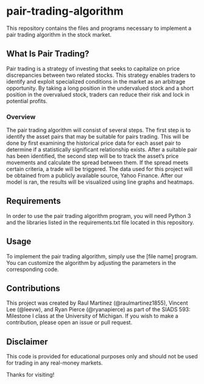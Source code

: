 # pair-trading-algorithm

This repository contains the files and programs necessary to implement a pair trading algorithm in the stock market.

## What Is Pair Trading?
Pair trading is a strategy of investing that seeks to capitalize on price discrepancies between two related stocks. This strategy enables traders to identify and exploit specialized conditions in the market as an arbitrage opportunity. By taking a long position in the undervalued stock and a short position in the overvalued stock, traders can reduce their risk and lock in potential profits.

### Overview
The pair trading algorithm will consist of several steps. The first step is to identify the asset pairs that may be suitable for pairs trading. This will be done by first examining the historical price data for each asset pair to determine if a statistically significant relationship exists. After a suitable pair has been identified, the second step will be to track the asset’s price movements and calculate the spread between them. If the spread meets certain criteria, a trade will be triggered. The data used for this project will be obtained from a publicly available source, Yahoo Finance. After our model is ran, the results will be visualized using line graphs and heatmaps.

## Requirements
In order to use the pair trading algorithm program, you will need Python 3 and the libraries listed in the requirements.txt file located in this repository.

## Usage
To implement the pair trading algorithm, simply use the [file name] program. You can customize the algorithm by adjusting the parameters in the corresponding code. 

## Contributions
This project was created by Raul Martinez (@raulmartinez1855), Vincent Lee (@leevw), and Ryan Pierce (@ryanapierce) as part of the SIADS 593: Milestone I class at the University of Michigan. If you wish to make a contribution, please open an issue or pull request.

## Disclaimer
This code is provided for educational purposes only and should not be used for trading in any real-money markets.

Thanks for visiting!
